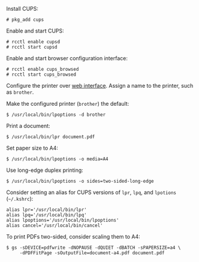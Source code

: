 Install CUPS:

    # pkg_add cups

Enable and start CUPS:

    # rcctl enable cupsd
    # rcctl start cupsd

Enable and start browser configuration interface:

    # rcctl enable cups_browsed
    # rcctl start cups_browsed

Configure the printer over [web interface](http://localhost:631). Assign a name
to the printer, such as `brother`.

Make the configured printer (`brother`) the default:

    $ /usr/local/bin/lpoptions -d brother

Print a document:

    $ /usr/local/bin/lpr document.pdf

Set paper size to A4:

    $ /usr/local/bin/lpoptions -o media=A4

Use long-edge duplex printing:

    $ /usr/local/bin/lpoptions -o sides=two-sided-long-edge

Consider setting an alias for CUPS versions of `lpr`, `lpq`, and `lpotions` (`~/.kshrc`):

    alias lpr='/usr/local/bin/lpr'
    alias lpq='/usr/local/bin/lpq'
    alias lpoptions='/usr/local/bin/lpoptions'
    alias cancel='/usr/local/bin/cancel'

To print PDFs two-sided, consider scaling them to A4:

    $ gs -sDEVICE=pdfwrite -dNOPAUSE -dQUIET -dBATCH -sPAPERSIZE=a4 \
         -dPDFFitPage -sOutputFile=document-a4.pdf document.pdf
